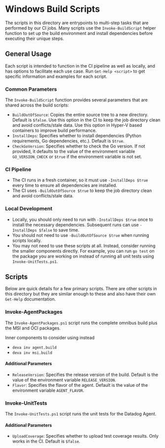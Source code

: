 # Windows Build Scripts

The scripts in this directory are entrypoints to multi-step tasks that are performed by our CI jobs. Many scripts use the `Invoke-BuildScript` helper function to set up the build environment and install dependencies before executing their unique steps.

## General Usage

Each script is intended to function in the CI pipeline as well as locally, and has options to facilitate each use case. Run `Get-Help <script>` to get specific information and examples for each script.

### Common Parameters

The `Invoke-BuildScript` function provides several parameters that are shared across the build scripts:

- `BuildOutOfSource`: Copies the entire source tree to a new directory. Default is `$false`. Use this option in the CI to keep the job directory clean and avoid conflicts/stale data. Use this option in Hyper-V based containers to improve build performance.
- `InstallDeps`: Specifies whether to install dependencies (Python requirements, Go dependencies, etc.). Default is `$true`.
- `CheckGoVersion`: Specifies whether to check the Go version. If not provided, it defaults to the value of the environment variable `GO_VERSION_CHECK` or `$true` if the environment variable is not set.

### CI Pipeline

- The CI runs in a fresh container, so it must use `-InstallDeps $true` every time to ensure all dependencies are installed.
- The CI uses `-BuildOutOfSource $true` to keep the job directory clean and avoid conflicts/stale data.

### Local Development

- Locally, you should only need to run with `-InstallDeps $true` once to install the necessary dependencies. Subsequent runs can use `-InstallDeps $false` to save time.
- You should not need to use `-BuildOutOfSource $true` when running scripts locally.
- You may not need to use these scripts at all. Instead, consider running the smaller components directly. For example, you can run `go test` on the package you are working on instead of running all unit tests using `Invoke-UnitTests.ps1`.

## Scripts

Below are quick details for a few primary scripts. There are other scripts in this directory but they are similar enough to these and also have their own `Get-Help` documentation.

### Invoke-AgentPackages

The `Invoke-AgentPackages.ps1` script runs the complete omnibus build plus the MSI and OCI packages.

Inner components to consider using instead
- `deva inv agent.build`
- `deva inv msi.build`

#### Additional Parameters

- `ReleaseVersion`: Specifies the release version of the build. Default is the value of the environment variable `RELEASE_VERSION`.
- `Flavor`: Specifies the flavor of the agent. Default is the value of the environment variable `AGENT_FLAVOR`.

### Invoke-UnitTests

The `Invoke-UnitTests.ps1` script runs the unit tests for the Datadog Agent.

#### Additional Parameters

- `UploadCoverage`: Specifies whether to upload test coverage results. Only works in the CI. Default is `$false`.
